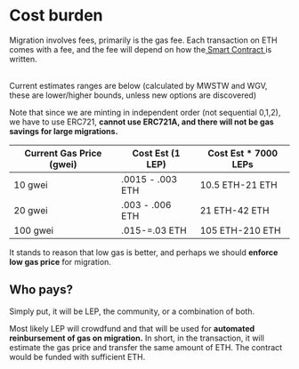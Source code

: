 # Cost burden

Migration involves fees, primarily is the gas fee. Each transaction on ETH comes with a fee, and the fee will depend on how the[ Smart Contract ](smart-contract.md)is written.&#x20;

\
Current estimates ranges are below (calculated by MWSTW and WGV, these are lower/higher bounds, unless new options are discovered)

Note that since we are minting in independent order (not sequential 0,1,2), we have to use ERC721, **cannot use ERC721A, and there will not be gas savings for large migrations.**

| Current Gas Price (gwei) | Cost Est (1 LEP) | Cost Est \* 7000 LEPs |
| ------------------------ | ---------------- | --------------------- |
| 10 gwei                  | .0015 - .003 ETH | 10.5 ETH-21 ETH       |
| 20 gwei                  | .003 - .006 ETH  | 21 ETH-42 ETH         |
| 100 gwei                 | .015-=.03 ETH    | 105 ETH-210 ETH       |

It stands to reason that low gas is better, and perhaps we should **enforce low gas price** for migration.





## Who pays?

Simply put, it will be LEP, the community, or a combination of both.



Most likely LEP will crowdfund and that will be used for **automated reinbursement of gas on migration.** In short, in the transaction, it will estimate the gas price and transfer the same amount of ETH. The contract would be funded with sufficient ETH.
